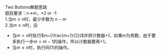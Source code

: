 Two Buttons解题思路<br>
题目要求：n->m，*2 or -1<br>
1.当$m \leq n$时，最少步数为 $n-m$<br>
2.当$m \geq n$时，应<br>
* 当$m>n$时执行$m=[\frac{m+1}{2}]$并把计数器+1，如果$m$为奇数，由于要多执行一步$m=m-1$的操作，所以计数器要再+1。
* 当$m \leq n$时，执行同(1)的操作。